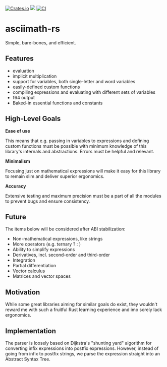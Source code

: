 
[![Crates.io](https://img.shields.io/crates/v/asciimath.svg)](https://crates.io/crates/asciimath)
[![](https://docs.rs/asciimath/badge.svg)](https://docs.rs/asciimath)
[![CI](https://circleci.com/gh/chmln/asciimath-rs.svg?style=svg)](https://circleci.com/gh/chmln/asciimath-rs)

# asciimath-rs

Simple, bare-bones, and efficient.

## Features

- evaluation
- implicit multiplication
- support for variables, both single-letter and word variables
- easily-defined custom functions
- compiling expressions and evaluating with different sets of variables
- f64 output
- Baked-in essential functions and constants

## High-Level Goals

**Ease of use**

This means that e.g. passing in variables to expressions and defining custom functions must be possible with minimum knowledge of this library's internals and abstractions. Errors must be helpful and relevant.

**Minimalism**

Focusing just on mathematical expressions will make it easy for this library to remain slim and deliver superior ergonomics.

**Accuracy**

Extensive testing and maximum precision must be a part of all the modules to prevent bugs and ensure consistency.

## Future

The items below will be considered after ABI stabilization:

- Non-mathematical expressions, like strings
- More operators (e.g. ternary ? : )
- Ability to simplify expressions
- Derivatives, incl. second-order and third-order
- Integration
- Partial differentiation
- Vector calculus
- Matrices and vector spaces

## Motivation

While some great libraries aiming for similar goals do exist, they wouldn't reward me with such a fruitful Rust learning experience and imo sorely lack ergonomics.

## Implementation

The parser is loosely based on Dijkstra's "shunting yard" algorithm for converting infix expressions into postfix expressions. However, instead of going from infix to postfix strings, we parse the expression straight into an Abstract Syntax Tree. 
